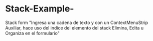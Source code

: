 # Stack-Example-
Stack form
"Ingresa una cadena de texto y con un ContextMenuStrip Auxiliar, hace uso del indice del elemento del stack Elimina, Edita u Organiza en el formulario"

